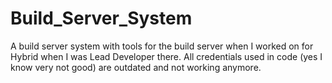 # Build_Server_System

A build server system with tools for the build server when I worked on for Hybrid when I was Lead Developer there.
All credentials used in code (yes I know very not good) are outdated and not working anymore.
